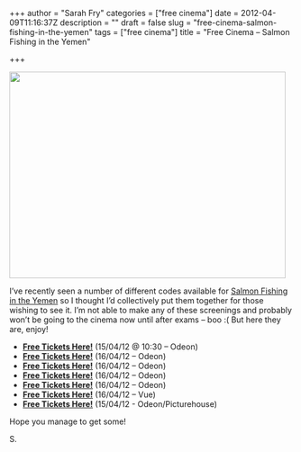 +++
author = "Sarah Fry"
categories = ["free cinema"]
date = 2012-04-09T11:16:37Z
description = ""
draft = false
slug = "free-cinema-salmon-fishing-in-the-yemen"
tags = ["free cinema"]
title = "Free Cinema – Salmon Fishing in the Yemen"

+++


<a href="https://yayfryday.com/images/2012/04/salmon_fishing_in_the_yemen_poster.jpg"><img class="aligncenter size-full wp-image-521" title="salmon_fishing_in_the_yemen_poster" src="https://yayfryday.com/images/2012/04/salmon_fishing_in_the_yemen_poster.jpg" alt="" width="490" height="367" /></a>

I’ve recently seen a number of different codes available for <a href="http://www.imdb.com/title/tt1441952/" target="_blank">Salmon Fishing in the Yemen</a> so I thought I’d collectively put them together for those wishing to see it. I’m not able to make any of these screenings and probably won’t be going to the cinema now until after exams – boo :( But here they are, enjoy!
<ul>
	<li><strong><a href="http://www.showfilmfirst.com/pin/965075" target="_blank">Free Tickets Here!</a></strong> (15/04/12 @ 10:30 – Odeon)</li>
	<li><strong><a href="../free-cinema-salmon-fishing-in-the-yemen/www.showfilmfirst.com/pin/982099" target="_blank">Free Tickets Here!</a></strong> (16/04/12 – Odeon)</li>
	<li><strong><a href="../free-cinema-salmon-fishing-in-the-yemen/www.showfilmfirst.com/pin/257322" target="_blank">Free Tickets Here!</a></strong> (16/04/12 – Odeon)</li>
	<li><strong><a href="../free-cinema-salmon-fishing-in-the-yemen/www.showfilmfirst.com/pin/187775" target="_blank">Free Tickets Here!</a></strong> (16/04/12 – Odeon)</li>
	<li><strong><a href="http://www.showfilmfirst.com/pin/244876" target="_blank">Free Tickets Here!</a></strong> (16/04/12 – Odeon)</li>
	<li><strong><a href="http://www.showfilmfirst.com/pin/968661" target="_blank">Free Tickets Here!</a></strong> (16/04/12 – Vue)</li>
	<li><strong><a href="http://www.showfilmfirst.com/pin/992559" target="_blank">Free Tickets Here!</a></strong> (15/04/12 - Odeon/Picturehouse)</li>
</ul>
Hope you manage to get some!

S.


